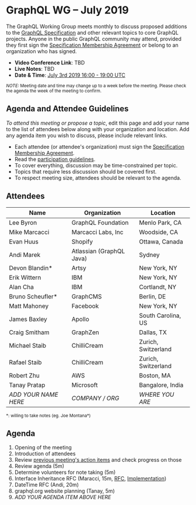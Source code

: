 # GraphQL WG – July 2019

The GraphQL Working Group meets monthly to discuss proposed additions to the
[GraphQL Specification](https://github.com/graphql/graphql-spec) and other
relevant topics to core GraphQL projects. Anyone in the public GraphQL
community may attend, provided they first sign the [Specification Membership Agreement](https://github.com/graphql/foundation) or belong to an organization who has signed.

- **Video Conference Link**: TBD
- **Live Notes**: TBD
- **Date & Time**: [July 3rd 2019 16:00 - 19:00 UTC](https://www.timeanddate.com/worldclock/meetingdetails.html?year=2019&month=7&day=3&hour=16&min=0&sec=0&p1=224&p2=179&p3=136&p4=37&p5=239&p6=101&p7=152)

<small>*NOTE:* Meeting date and time may change up to a week before the meeting.
Please check the agenda the week of the meeting to confirm.</small>


## Agenda and Attendee Guidelines

*To attend this meeting or propose a topic*, edit this page and add your name
to the list of attendees below along with your organization and location. Add any agenda item you wish to discuss, please include relevant links.

- Each attendee (or attendee's organization) must sign the [Specification Membership Agreement](https://github.com/graphql/foundation).
- Read the [participation guidelines](../README.md#participation-guidelines).
- To cover everything, discussion may be time-constrained per topic.
- Topics that require less discussion should be covered first.
- To respect meeting size, attendees should be relevant to the agenda.


## Attendees

Name                 | Organization       | Location
-------------------- | ------------------ | ----------------------
Lee Byron            | GraphQL Foundation | Menlo Park, CA
Mike Marcacci        | Marcacci Labs, Inc | Woodside, CA
Evan Huus            | Shopify            | Ottawa, Canada
Andi Marek           | Atlassian (GraphQL Java) | Sydney
Devon Blandin\*      | Artsy              | New York, NY
Erik Wittern         | IBM                | New York, NY
Alan Cha             | IBM                | Cortlandt, NY
Bruno Scheufler\*    | GraphCMS           | Berlin, DE
Matt Mahoney         | Facebook           | New York, NY
James Baxley         | Apollo             | South Carolina, US
Craig Smitham        | GraphZen           | Dallas, TX
Michael Staib        | ChilliCream        | Zurich, Switzerland
Rafael Staib         | ChilliCream        | Zurich, Switzerland
Robert Zhu           | AWS                | Boston, MA
Tanay Pratap         | Microsoft          | Bangalore, India
*ADD YOUR NAME HERE* | *COMPANY / ORG*    | *WHERE YOU ARE*

<small>\*: willing to take notes (eg. Joe Montana\*)</small>


## Agenda

1. Opening of the meeting
1. Introduction of attendees
1. Review [previous meeting's action items](../notes/2019-06-06.md#action-items) and check progress on those
1. Review agenda (5m)
1. Determine volunteers for note taking (5m)
1. Interface Inheritance RFC (Maracci, 15m, [RFC](https://github.com/graphql/graphql-spec/pull/373), [Implementation](https://github.com/graphql/graphql-js/pull/1218))
1. DateTime RFC (Andi, 20m)
1. graphql.org website planning (Tanay, 5m)
1. *ADD YOUR AGENDA ITEM ABOVE HERE*
